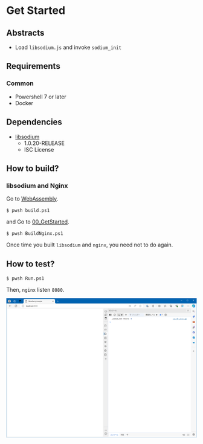# Get Started

## Abstracts

* Load `libsodium.js` and invoke `sodium_init`

## Requirements

### Common

* Powershell 7 or later
* Docker

## Dependencies

* [libsodium](https://github.com/jedisct1/libsodium)
  * 1.0.20-RELEASE
  * ISC License

## How to build?

### libsodium and Nginx

Go to [WebAssembly](..).

````shell
$ pwsh build.ps1
````

and Go to [00_GetStarted](.).

````shell
$ pwsh BuildNginx.ps1
````

Once time you built `libsodium` and `nginx`, you need not to do again.

## How to test?

````shell
$ pwsh Run.ps1
````

Then, `nginx` listen `8080`.

<img src="./images/browser.png" />
